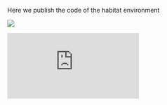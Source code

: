 Here we publish the code of the habitat environment

[![](https://bb-embed.herokuapp.com/embed?v=BV1jS4y1w7SW)](https://player.bilibili.com/player.html?aid=614125538&bvid=BV1Eh4y1475R&cid=1146214248&page=1)

![Image text](https://player.bilibili.com/player.html?aid=614125538&bvid=BV1Eh4y1475R&cid=1146214248&page=1)

